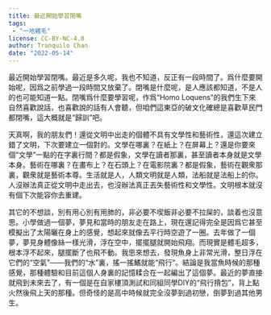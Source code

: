 ```yaml
---
title: 最近開始學習閉嘴
tags: 
 - "一地雞毛"
license: CC-BY-NC-4.0
author: Tranquilo Chan
date: "2022-05-14"
---
```


最近開始學習閉嘴。最近是多久呢，我也不知道，反正有一段時間了。爲什麼要開始呢，因爲之前學過一段時間又放棄了。閉嘴是什麼呢，是人應該都知道，不是人的也可能知道一點。閉嘴爲什麼要學習呢，作爲“Homo Loquens”的我們生下來自然喜歡說話，也喜歡說的話有人會聽，但咱們這東亞的破文化確總是喜歡草民門都閉嘴，這大概就是“歸訓”吧。

天真啊，我的朋友們！還從文明中出走的個體不具有文學性和藝術性，還這次建立錯了文明，下次要建立一個對的。文學在哪裏？在紙上？在屏幕上？還是你要來個“文學”一點的在字裏行間？都是假象，文學在讀者那裏，甚至讀者本身就是文學本身。藝術在哪裏？在畫布上？在石頭上？在電影院裏？都是假象，藝術在觀衆那裏，觀衆就是藝術本尊。生活就是人，人類文明就是人類，法船就是法船上的你。人沒辦法真正從文明中走出去，也沒辦法真正丟失藝術性和文學性。文明根本就沒有個下次能容你去重建。

其它的不想談，別有用心別有用肺的，非必要不喫飯非必要不拉屎的，談着也沒意思。小學做過一個夢，夢見和當時的朋友走在路上，現在還記得完全是因爲它甚至模擬出了太陽曬在身上的感覺，想起來就像去平行時空遊了一圈。去年做了一個夢，夢見身體像絲一樣光滑，浮在空中，擺擺腿就開始飛翔。而現實是體毛超多，根本浮不起來，腿擺斷了也飛不動。我思來想去，發現魚身上非常光滑，整日浮在它們的“空氣”——我們的“水”裏，搖一搖鰭就能“飛行”。結論是我當魚時候的那種感覺，那種體驗和目前這個人身裏的記憶糅合在一起編出了這個夢。最近的夢直接就飛到未來去了，有一個是在自家樓頂測試和同組同學DIY的“飛行揹包”，背上點火然後飛上天的那種。但奇怪的是高中時候就完全沒夢到過初戀，倒夢到過其他男生。
